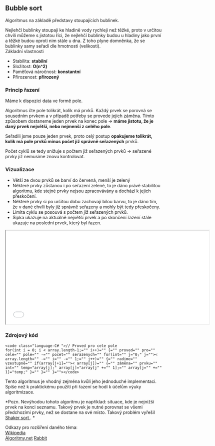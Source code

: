 ## Bubble sort

Algoritmus na základě představy stoupajících bublinek.

Nejlehčí bublinky stoupají ke hladině vody rychleji než těžké, proto v určitou chvíli můžeme s jistotou říci, že nejlehčí bublinky budou u hladiny jako první a těžké budou oproti nim stále u dna. Z toho plyne domněnka, že se bublinky samy seřadí dle hmotnosti (velikosti).   
Základní vlastnosti

*   Stabilita: **stabilní**
*   Složitost: **O(n^2)**
*   Paměťová náročnost: **konstantní**
*   Přirozenost: **přirozený**

### Princip řazení

Máme k dispozici data ve formě pole.  

Algoritmus čte pole tolikrát, kolik má prvků. Každý prvek se porovná se sousedním prvkem a v případě potřeby se provede jejich záměna. Tímto způsobem dostaneme jeden prvek na konec pole -> **máme jistotu, že je daný prvek největší, nebo nejmenší z celého pole**.  

Seřadili jsme pouze jeden prvek, proto celý postup **opakujeme tolikrát, kolik má pole prvků mínus počet již správně seřazených** prvků.  

Počet cyklů se tedy snižuje s počtem již seřazených prvků -> seřazené prvky již nemusíme znovu kontrolovat.  

### Vizualizace

*   Větší ze dvou prvků se barví do červená, menší je zelený
*   Některé prvky zůstanou i po seřazení zelené, to je dáno právě stabilitou algoritmu, kde stejné prvky nejsou zpracovávány a dochází k jejich přeskočení.
*   Některé prvky si po určitou dobu zachovají bílou barvu, to je dáno tím, že v dané chvíli byly již správně seřazeny a mohly být tedy přeskočeny.
*   Limita cyklu se posouvá s počtem již seřazených prvků.
*   Šipka ukazuje na aktuálně největší prvek a po skončení řazení stále ukazuje na poslední prvek, který byl řazen.
 <iframe class="center" src="article/algs/animation.php#bubble" style="height: 300px;width:650px;" id="iframe"></iframe>   

### Zdrojový kód

    <code class="language-C# ">// Proved pro cele pole
    for(int i = 0; i < array.length-1;="" i++)="" {="" proved="" pro="" cele="" pole="" -="" pocet="" serazenych="" for(int="" j="0;" j="">< array.length="" -="" i="" -="" 1;="" j++)="" {="" radime="" vzestupně="" if(array[j+1]="">< array[j])="" {="" záměna="" prvku="" int="" temp="array[j];" array[j]="array[j" +="" 1];="" array[j="" +="" 1]="temp;" }="" }="" }=""></code>

Tento algoritmus je vhodný zejména kvůli jeho jednoduché implementaci. Spíše než k praktickému použití při řazení se hodí k účelům výuky algoritmizace.

*Pozn. Nevýhodou tohoto algoritmu je například: situace, kde je nejnižší prvek na konci seznamu. Takový prvek je nutné porovnat se všemi předchozími prvky, než se dostane na své místo. Takový problém vyřešil [ Shaker sort ](https://www.algoritmy.net/article/93/Shaker-sort). *

Odkazy pro rozšíření daného téma:  
 [Wikipedia](https://cs.wikipedia.org/wiki/Bublinkov%C3%A9_%C5%99azen%C3%AD)  
 [Algoritmy.net]( https://www.algoritmy.net/article/3/Bubble-sort) [Rabbit](http://www.algolist.net/Algorithms/Sorting/Bubble_sort)

 